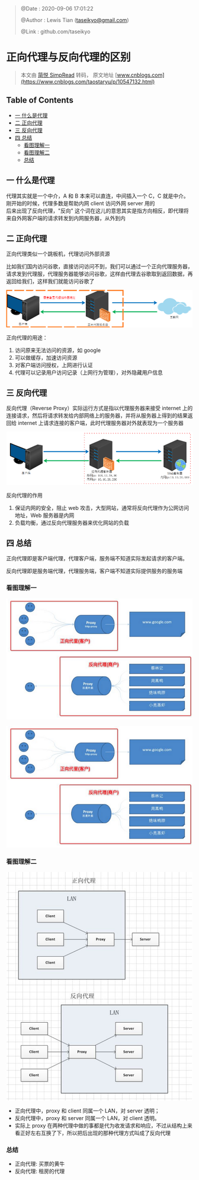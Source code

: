 > @Date    : 2020-09-06 17:01:22
>
> @Author  : Lewis Tian (taseikyo@gmail.com)
>
> @Link    : github.com/taseikyo

# 正向代理与反向代理的区别

> 本文由 [简悦 SimpRead](http://ksria.com/simpread/) 转码， 原文地址 [www.cnblogs.com](https://www.cnblogs.com/taostaryu/p/10547132.html)

## Table of Contents

- [一 什么是代理](#一-什么是代理)
- [二 正向代理](#二-正向代理)
- [三 反向代理](#三-反向代理)
- [四 总结](#四-总结)
	- [看图理解一](#看图理解一)
	- [看图理解二](#看图理解二)
	- [总结](#总结)

## 一 什么是代理

代理其实就是一个中介，A 和 B 本来可以直连，中间插入一个 C，C 就是中介。  
刚开始的时候，代理多数是帮助内网 client 访问外网 server 用的  
后来出现了反向代理，"反向" 这个词在这儿的意思其实是指方向相反，即代理将来自外网客户端的请求转发到内网服务器，从外到内

## 二 正向代理

正向代理类似一个跳板机，代理访问外部资源

比如我们国内访问谷歌，直接访问访问不到，我们可以通过一个正向代理服务器，请求发到代理服，代理服务器能够访问谷歌，这样由代理去谷歌取到返回数据，再返回给我们，这样我们就能访问谷歌了

![](../../../images/2020/09/2019-03-17-1.png)

正向代理的用途：

1. 访问原来无法访问的资源，如 google
2. 可以做缓存，加速访问资源
3. 对客户端访问授权，上网进行认证
4. 代理可以记录用户访问记录（上网行为管理），对外隐藏用户信息

## 三 反向代理

反向代理（Reverse Proxy）实际运行方式是指以代理服务器来接受 internet 上的连接请求，然后将请求转发给内部网络上的服务器，并将从服务器上得到的结果返回给 internet 上请求连接的客户端，此时代理服务器对外就表现为一个服务器

![](../../../images/2020/09/2019-03-17-2.png)


反向代理的作用

1. 保证内网的安全，阻止 web 攻击，大型网站，通常将反向代理作为公网访问地址，Web 服务器是内网
2. 负载均衡，通过反向代理服务器来优化网站的负载

## 四 总结

正向代理即是客户端代理，代理客户端，服务端不知道实际发起请求的客户端。

  
反向代理即是服务端代理，代理服务端，客户端不知道实际提供服务的服务端

### 看图理解一

![](../../../images/2020/09/2019-03-17-3.png)

![](../../../images/2020/09/2019-03-17-4.png)

### 看图理解二

![](../../../images/2020/09/2019-03-17-5.png)

- 正向代理中，proxy 和 client 同属一个 LAN，对 server 透明；  
- 反向代理中，proxy 和 server 同属一个 LAN，对 client 透明。  
- 实际上 proxy 在两种代理中做的事都是代为收发请求和响应，不过从结构上来看正好左右互换了下，所以把后出现的那种代理方式叫成了反向代理

### 总结

- 正向代理: 买票的黄牛
- 反向代理: 租房的代理